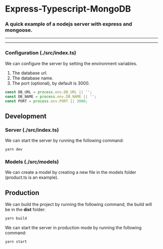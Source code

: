 # Express-Typescript-MongoDB

### A quick example of a nodejs server with express and mongoose.
---
---
### Configuration (./src/index.ts)
We can configure the server by setting the environment variables.
1. The database url.
2. The database name.
3. The port (optional), by default is 3000.

```typescript
const DB_URL = process.env.DB_URL || '';
const DB_NAME = process.env.DB_NAME || '';
const PORT = process.env.PORT || 3000;
```

## Development
### Server (./src/index.ts)
We can start the server by running the following command:
```bash
yarn dev
```

### Models (./src/models)
We can create a model by creating a new file in the models folder (product.ts  is an example).

## Production
We can build the project by running the following command, the build will be in the **dist** folder:
```bash
yarn build
```

We can start the server in production mode by running the following command:
```bash
yarn start
```
